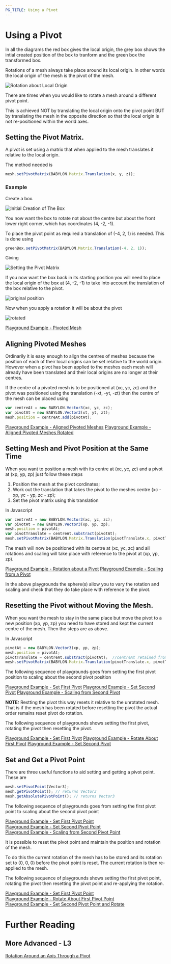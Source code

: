 ```yaml
---
PG_TITLE: Using a Pivot
---
```


# Using a Pivot

In all the diagrams the red box gives the local origin, the grey box shows the intial created position of the box to tranform and the green box the transformed box.

Rotations of a mesh always take place around its local origin. In other words the local origin of the mesh is the pivot of the mesh.

![Rotation about Local Origin](/img/how_to/Mesh/pivot0.jpg)

There are times when you would like to rotate a mesh around a different pivot point.

This is achieved NOT by translating the local origin onto the pivot point BUT by translating the mesh in the opposite direction so that the local origin is not re-positioned within the world axes.


## Setting the Pivot Matrix.

A pivot is set using a matrix that when applied to the mesh translates it relative to the local origin. 

The method needed is 

```javascript
mesh.setPivotMatrix(BABYLON.Matrix.Translation(x, y, z));
```

### Example

Create a box.

![Initial Creation of The Box](/img/how_to/Mesh/pivot1.jpg)  

You now want the box to rotate not about the centre but about the front lower right corner, which has coordinates (4, -2, -1).

To place the pivot point as required a translation of (-4, 2, 1) is needed. This is done using

```javascript
greenBox.setPivotMatrix(BABYLON.Matrix.Translation(-4, 2, 1));
```
Giving

![Setting the Pivot Matrix](/img/how_to/Mesh/pivot3.jpg)

If you now want the box back in its starting position you will need to place the local origin of the box at (4, -2, -1) to take 
into account the translation of the box relative to the pivot.

![original position](/img/how_to/Mesh/pivot2.jpg)

Now when you apply a rotation it will be about the pivot

![rotated](/img/how_to/Mesh/pivot4.jpg)

[Playground Example - Pivoted Mesh](http://www.babylonjs-playground.com/#AGXDE#1)

## Aligning Pivoted Meshes

Ordinarily it is easy enough to align the centres of meshes because the position of each of their local origins can be set relative to the world origin.  
However when a pivot has been applied to the meshes each mesh will already have been translated and their local origins are no longer at their centres.

If the centre of a pivoted mesh is to be positioned at (xc, yc, zc) and the pivot was positioned using the translation (-xt, -yt, -zt) then the centre of the 
mesh can be placed using

```javascript
var centreAt = new BABYLON.Vector3(xc, yc, zc);
var pivotAt = new BABYLON.Vector3(xt, yt, zt);
mesh.position = centreAt.add(pivotAt);
```

[Playground Example - Aligned Pivoted Meshes](http://www.babylonjs-playground.com/#AGXDE#2)
[Playground Example - Aligned Pivoted Meshes Rotated](http://www.babylonjs-playground.com/#AGXDE#3)

## Setting Mesh and Pivot Position at the Same Time

When you want to position a mesh with its centre at (xc, yc, zc) and a pivot at (xp, yp, zp) just follow these steps

1. Position the mesh at the pivot cordinates;
2. Work out the translation that takes the pivot to the meshes centre (xc - xp, yc - yp, zc - zp);
3. Set the pivot matrix using this translation

In Javascript

```javascript
var centreAt = new BABYLON.Vector3(xc, yc, zc);
var pivotAt = new BABYLON.Vector3(xp, yp, zp);
mesh.position = pivotAt;
var pivotTranslate = centreAt.substract(pivotAt);
mesh.setPivotMatrix(BABYLON.Matrix.Translation(pivotTranslate.x, pivotTranslate.y, pivotTranslate.z));
```
The mesh will now be positioned with its centre at (xc, yc, zc) and all rotations and scaling will take place with reference to 
the pivot at (xp, yp, zp).

[Playground Example - Rotation about a Pivot](http://www.babylonjs-playground.com/#AGXDE#4)
[Playground Example - Scaling from a Pivot](http://www.babylonjs-playground.com/#AGXDE#5)

In the above playgrounds the sphere(s) allow you to vary the rotation and scaling and check that they do take place with reference to the pivot.

## Resetting the Pivot without Moving the Mesh.

When you want the mesh to stay in the same place but move the pivot to a new position (xp, yp, zp) you need to have stored and kept the current centre of the mesh. 
Then the steps are as above.

In Javascript

```javascript
pivotAt = new BABYLON.Vector3(xp, yp, zp);
mesh.position = pivotAt;
pivotTranslate = centreAt.substract(pivotAt);  //centreAt retained from previous pivot setting
mesh.setPivotMatrix(BABYLON.Matrix.Translation(pivotTranslate.x, pivotTranslate.y, pivotTranslate.z));
```
The following sequence of playgrounds goes from setting the first pivot position to scaling about the second pivot position

[Playground Example - Set First Pivot](http://www.babylonjs-playground.com/#1MKHR9#9)
[Playground Example - Set Second Pivot](http://www.babylonjs-playground.com/#1MKHR9#13)
[Playground Example - Scaling from Second Pivot](http://www.babylonjs-playground.com/#1MKHR9#14)

**NOTE:** Restting the pivot this way resets it relative to the unrotated mesh. That is if the mesh has been rotated before resetting 
the pivot the actual order remains reset pivot do rotation.

The following sequence of playgrounds shows setting the first pivot, rotating the pivot then resetting the pivot.

[Playground Example - Set First Pivot](http://www.babylonjs-playground.com/#1MKHR9#9)
[Playground Example - Rotate About First Pivot](http://www.babylonjs-playground.com/#1MKHR9#10)
[Playground Example - Set Second Pivot](http://www.babylonjs-playground.com/#1MKHR9#11)  

## Set and Get a Pivot Point

There are three useful functions to aid setting and getting a pivot point. These are

```javascript
mesh.setPivotPoint(Vector3);
mesh.getPivotPoint(); // returns Vector3
mesh.getAbsolutePivotPoint(); // returns Vector3
```

The following sequence of playgrounds goes from setting the first pivot point to scaling about the second pivot point

[Playground Example - Set First Pivot Point](http://www.babylonjs-playground.com/#1MKHR9#17)  
[Playground Example - Set Second Pivot Point](http://www.babylonjs-playground.com/#1MKHR9#18)  
[Playground Example - Scaling from Second Pivot Point](http://www.babylonjs-playground.com/#1MKHR9#19)

It is possible to reset the pivot point and maintain the position and rotation of the mesh.  

To do this the current rotation of the mesh has to be stored and its rotation set to (0, 0, 0) before the pivot point is reset. The current rotation is then re-applied to the mesh.

The following sequence of playgrounds shows setting the first pivot point, rotating the pivot then resetting the pivot point and re-applying the rotation.

[Playground Example - Set First Pivot Point](http://www.babylonjs-playground.com/#1MKHR9#17)  
[Playground Example - Rotate About First Pivot Point](http://www.babylonjs-playground.com/#1MKHR9#20)  
[Playground Example - Set Second Pivot Point and Rotate](http://www.babylonjs-playground.com/#1MKHR9#21) 


# Further Reading

## More Advanced - L3

[Rotation Around an Axis Through a Pivot](/how_to/Pivot)


